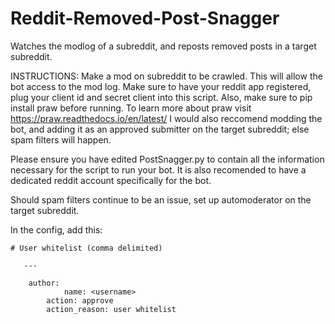 # Reddit-Removed-Post-Snagger
Watches the modlog of a subreddit, and reposts removed posts in a target subreddit.

INSTRUCTIONS:
   Make <username> a mod on subreddit to be crawled. This will allow the bot access to the mod log.
   Make sure to have your reddit app registered, plug your client id and secret client into this script.
   Also, make sure to pip install praw before running. To learn more about praw visit https://praw.readthedocs.io/en/latest/
   I would also reccomend modding the bot, and adding it as an approved submitter on the target subreddit; else spam filters will 
   happen.
   
   Please ensure you have edited PostSnagger.py to contain all the information necessary for the script to run your bot.
   It is also recomended to have a dedicated reddit account specifically for the bot.
   
   Should spam filters continue to be an issue, set up automoderator on the target subreddit.
   
   In the config, add this:

    # User whitelist (comma delimited)
    
       ---
    
        author:
                name: <username>
            action: approve
            action_reason: user whitelist
